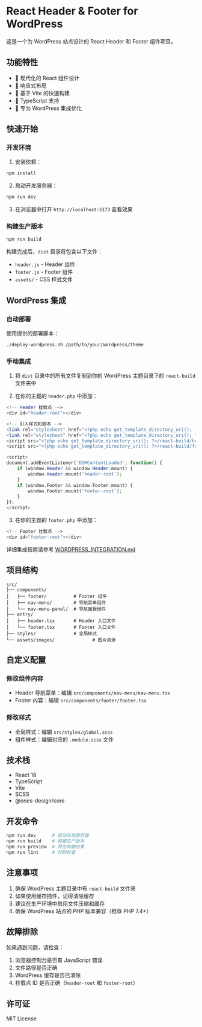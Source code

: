 # React Header & Footer for WordPress

这是一个为 WordPress 站点设计的 React Header 和 Footer 组件项目。

## 功能特性

- 🎨 现代化的 React 组件设计
- 📱 响应式布局
- 🚀 基于 Vite 的快速构建
- 🔧 TypeScript 支持
- 🎯 专为 WordPress 集成优化

## 快速开始

### 开发环境

1. 安装依赖：
```bash
npm install
```

2. 启动开发服务器：
```bash
npm run dev
```

3. 在浏览器中打开 `http://localhost:5173` 查看效果

### 构建生产版本

```bash
npm run build
```

构建完成后，`dist` 目录将包含以下文件：
- `header.js` - Header 组件
- `footer.js` - Footer 组件
- `assets/` - CSS 样式文件

## WordPress 集成

### 自动部署

使用提供的部署脚本：

```bash
./deploy-wordpress.sh /path/to/your/wordpress/theme
```

### 手动集成

1. 将 `dist` 目录中的所有文件复制到你的 WordPress 主题目录下的 `react-build` 文件夹中

2. 在你的主题的 `header.php` 中添加：

```php
<!-- Header 挂载点 -->
<div id="header-root"></div>

<!-- 引入样式和脚本 -->
<link rel="stylesheet" href="<?php echo get_template_directory_uri(); ?>/react-build/assets/header.css">
<link rel="stylesheet" href="<?php echo get_template_directory_uri(); ?>/react-build/assets/footer.css">
<script src="<?php echo get_template_directory_uri(); ?>/react-build/header.js"></script>
<script src="<?php echo get_template_directory_uri(); ?>/react-build/footer.js"></script>

<script>
document.addEventListener('DOMContentLoaded', function() {
    if (window.Header && window.Header.mount) {
        window.Header.mount('header-root');
    }
    if (window.Footer && window.Footer.mount) {
        window.Footer.mount('footer-root');
    }
});
</script>
```

3. 在你的主题的 `footer.php` 中添加：

```php
<!-- Footer 挂载点 -->
<div id="footer-root"></div>
```

详细集成指南请参考 [WORDPRESS_INTEGRATION.md](./WORDPRESS_INTEGRATION.md)

## 项目结构

```
src/
├── components/
│   ├── footer/          # Footer 组件
│   ├── nav-menu/        # 导航菜单组件
│   └── nav-menu-panel/  # 导航面板组件
├── entry/
│   ├── header.tsx       # Header 入口文件
│   └── footer.tsx       # Footer 入口文件
├── styles/              # 全局样式
└── assets/images/              # 图片资源
```

## 自定义配置

### 修改组件内容

- Header 导航菜单：编辑 `src/components/nav-menu/nav-menu.tsx`
- Footer 内容：编辑 `src/components/footer/footer.tsx`

### 修改样式

- 全局样式：编辑 `src/styles/global.scss`
- 组件样式：编辑对应的 `.module.scss` 文件

## 技术栈

- React 18
- TypeScript
- Vite
- SCSS
- @ones-design/core

## 开发命令

```bash
npm run dev      # 启动开发服务器
npm run build    # 构建生产版本
npm run preview  # 预览构建结果
npm run lint     # 代码检查
```

## 注意事项

1. 确保 WordPress 主题目录中有 `react-build` 文件夹
2. 如果使用缓存插件，记得清除缓存
3. 建议在生产环境中启用文件压缩和缓存
4. 确保 WordPress 站点的 PHP 版本兼容（推荐 PHP 7.4+）

## 故障排除

如果遇到问题，请检查：

1. 浏览器控制台是否有 JavaScript 错误
2. 文件路径是否正确
3. WordPress 缓存是否已清除
4. 挂载点 ID 是否正确（`header-root` 和 `footer-root`）

## 许可证

MIT License
